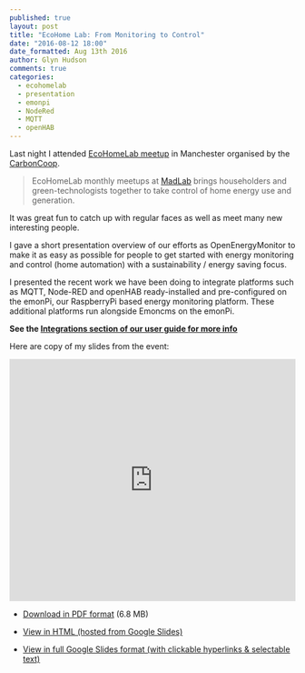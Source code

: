 ```yaml
---
published: true
layout: post
title: "EcoHome Lab: From Monitoring to Control"
date: "2016-08-12 18:00"
date_formatted: Aug 13th 2016
author: Glyn Hudson
comments: true
categories:
  - ecohomelab
  - presentation
  - emonpi
  - NodeRed
  - MQTT
  - openHAB
---
```


Last night I attended [EcoHomeLab meetup](https://www.meetup.com/Eco-Home-Lab-Manchester/events/230714252/) in Manchester organised by the [CarbonCoop](http://carbon.coop/).

>EcoHomeLab monthly meetups at [MadLab](https://madlab.org.uk/) brings householders and green-technologists together to take control of home energy use and generation.

It was great fun to catch up with regular faces as well as meet many new interesting people.

I gave a short presentation overview of our efforts as OpenEnergyMonitor to make it as easy as possible for people to get started with energy monitoring and control (home automation) with a sustainability / energy saving focus.

I presented the recent work we have been doing to integrate platforms such as MQTT, Node-RED and openHAB ready-installed and pre-configured on the emonPi, our RaspberryPi based energy monitoring platform. These additional platforms run alongside Emoncms on the emonPi.

**See the [Integrations section of our user guide for more info](http://guide.openenergymonitor.org/integrations/)**

Here are copy of my slides from the event:

<iframe src="https://docs.google.com/presentation/d/1qSaxiB2tAgMe3ehQ08E9_r340y9HgHUOYvyUvsHd55I/embed?start=false&loop=false&delayms=10000" frameborder="0" width="529" height="426" allowfullscreen="true" mozallowfullscreen="true" webkitallowfullscreen="true" style="max-width: 100%;"></iframe>


- <a class="attachment" href="https://community.openenergymonitor.org/uploads/default/original/2X/1/1a55b8c172086f743b1b0abe1d01d7c10963d88c.pdf">Download in PDF format</a> (6.8 MB)

- [View in HTML (hosted from Google Slides)](https://docs.google.com/presentation/d/1qSaxiB2tAgMe3ehQ08E9_r340y9HgHUOYvyUvsHd55I/pub?start=false&loop=false&delayms=3000)
- [View in full Google Slides format (with clickable hyperlinks & selectable text)](https://docs.google.com/presentation/d/1qSaxiB2tAgMe3ehQ08E9_r340y9HgHUOYvyUvsHd55I/edit?usp=sharing)
